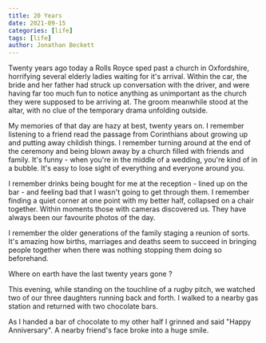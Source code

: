 ```yaml
---
title: 20 Years
date: 2021-09-15
categories: [life]
tags: [life]
author: Jonathan Beckett
---
```


Twenty years ago today a Rolls Royce sped past a church in Oxfordshire, horrifying several elderly ladies waiting for it's arrival. Within the car, the bride and her father had struck up conversation with the driver, and were having far too much fun to notice anything as unimportant as the church they were supposed to be arriving at. The groom meanwhile stood at the altar, with no clue of the temporary drama unfolding outside.

My memories of that day are hazy at best, twenty years on. I remember listening to a friend read the passage from Corinthians about growing up and putting away childish things. I remember turning around at the end of the ceremony and being blown away by a church filled with friends and family. It's funny - when you're in the middle of a wedding, you're kind of in a bubble. It's easy to lose sight of everything and everyone around you.

I remember drinks being bought for me at the reception - lined up on the bar - and feeling bad that I wasn't going to get through them. I remember finding a quiet corner at one point with my better half, collapsed on a chair together. Within moments those with cameras discovered us. They have always been our favourite photos of the day.

I remember the older generations of the family staging a reunion of sorts. It's amazing how births, marriages and deaths seem to succeed in bringing people together when there was nothing stopping them doing so beforehand.

Where on earth have the last twenty years gone ?

This evening, while standing on the touchline of a rugby pitch, we watched two of our three daughters running back and forth. I walked to a nearby gas station and returned with two chocolate bars.

As I handed a bar of chocolate to my other half I grinned and said "Happy Anniversary". A nearby friend's face broke into a huge smile.